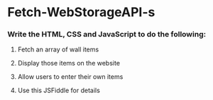 # Fetch-WebStorageAPI-s

### Write the HTML, CSS and JavaScript to do the following:

1. Fetch an array of wall items

2. Display those items on the website

3. Allow users to enter their own items

4. Use this JSFiddle for details
